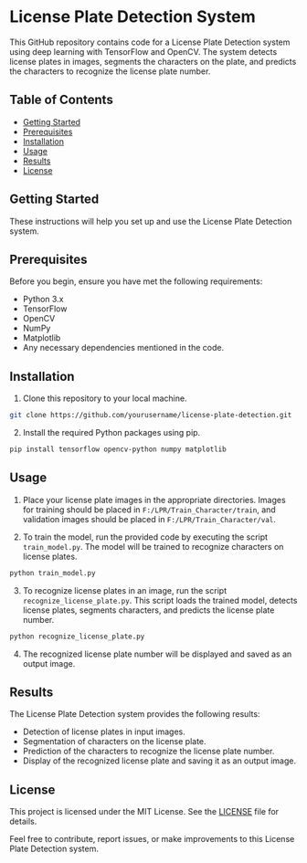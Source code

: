 # License Plate Detection System

This GitHub repository contains code for a License Plate Detection system using deep learning with TensorFlow and OpenCV. The system detects license plates in images, segments the characters on the plate, and predicts the characters to recognize the license plate number.

## Table of Contents

- [Getting Started](#getting-started)
- [Prerequisites](#prerequisites)
- [Installation](#installation)
- [Usage](#usage)
- [Results](#results)
- [License](#license)

## Getting Started

These instructions will help you set up and use the License Plate Detection system.

## Prerequisites

Before you begin, ensure you have met the following requirements:

- Python 3.x
- TensorFlow
- OpenCV
- NumPy
- Matplotlib
- Any necessary dependencies mentioned in the code.

## Installation

1. Clone this repository to your local machine.

```bash
git clone https://github.com/yourusername/license-plate-detection.git
```

2. Install the required Python packages using pip.

```bash
pip install tensorflow opencv-python numpy matplotlib
```

## Usage

1. Place your license plate images in the appropriate directories. Images for training should be placed in `F:/LPR/Train_Character/train`, and validation images should be placed in `F:/LPR/Train_Character/val`.

2. To train the model, run the provided code by executing the script `train_model.py`. The model will be trained to recognize characters on license plates.

```bash
python train_model.py
```

3. To recognize license plates in an image, run the script `recognize_license_plate.py`. This script loads the trained model, detects license plates, segments characters, and predicts the license plate number.

```bash
python recognize_license_plate.py
```

4. The recognized license plate number will be displayed and saved as an output image.

## Results

The License Plate Detection system provides the following results:

- Detection of license plates in input images.
- Segmentation of characters on the license plate.
- Prediction of the characters to recognize the license plate number.
- Display of the recognized license plate and saving it as an output image.

## License

This project is licensed under the MIT License. See the [LICENSE](LICENSE) file for details.

Feel free to contribute, report issues, or make improvements to this License Plate Detection system.
